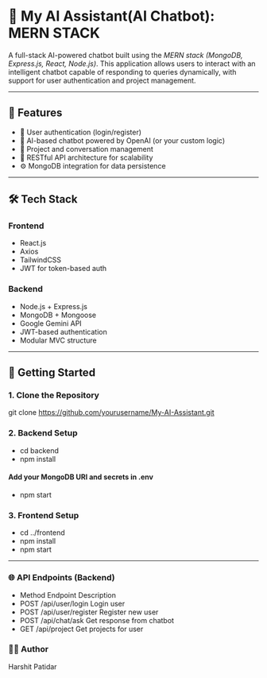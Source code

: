 # 🤖 My AI Assistant(AI Chatbot):  MERN STACK

A full-stack AI-powered chatbot built using the *MERN stack (MongoDB, Express.js, React, Node.js)*. This application allows users to interact with an intelligent chatbot capable of responding to queries dynamically, with support for user authentication and project management.

---

## 🚀 Features

- 🔐 User authentication (login/register)
- 💬 AI-based chatbot powered by OpenAI (or your custom logic)
- 📂 Project and conversation management
- 🧠 RESTful API architecture for scalability
- ⚙ MongoDB integration for data persistence

---

## 🛠 Tech Stack

### Frontend
- React.js
- Axios
- TailwindCSS 
- JWT for token-based auth

### Backend
- Node.js + Express.js
- MongoDB + Mongoose
- Google Gemini API
- JWT-based authentication
- Modular MVC structure

---

## 🧪 Getting Started

### 1. Clone the Repository
git clone https://github.com/yourusername/My-AI-Assistant.git


### 2. Backend Setup
- cd backend
- npm install
  
#### Add your MongoDB URI and secrets in .env
- npm start

### 3. Frontend Setup
- cd ../frontend
- npm install
- npm start

---

### 🌐 API Endpoints (Backend)
- Method	Endpoint	        Description
- POST	/api/user/login	    Login user
- POST	/api/user/register	Register new user
- POST	/api/chat/ask	      Get response from chatbot
- GET	  /api/project	      Get projects for user

### 🙋‍♂ Author
Harshit Patidar

